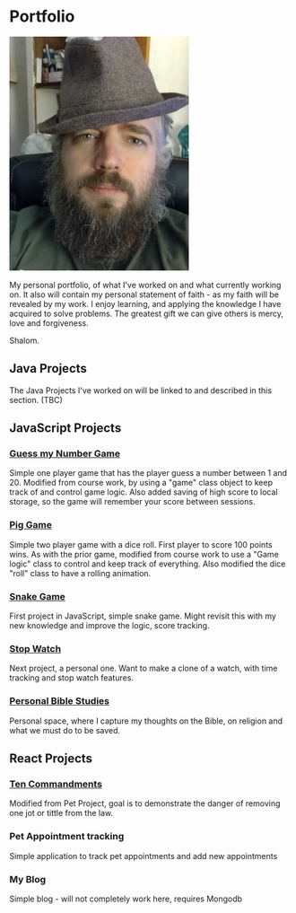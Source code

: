 # Portfolio
![Morris Buel](profile.jpg) 

My personal portfolio, of what I've worked on and what currently working on. It also will contain my personal statement of faith - as my faith will be revealed by my work. I enjoy learning, and applying the knowledge I have acquired to solve problems. The greatest gift we can give others is mercy, love and forgiveness.

Shalom.

## Java Projects

The Java Projects I've worked on will be linked to and described in this section. (TBC)

## JavaScript Projects

### [Guess my Number Game](./JavaScript/guess-my-number/index.html)

Simple one player game that has the player guess a number between 1 and 20. Modified from course work, by using a "game" class object to keep track of and control game logic. Also added saving of high score to local storage, so the game will remember your score between sessions.

### [Pig Game](./JavaScript/pig-game/index.html)

Simple two player game with a dice roll. First player to score 100 points wins. As with the prior game, modified from course work to use a "Game logic" class to control and keep track of everything. Also modified the dice "roll" class to have a rolling animation.

### [Snake Game](./JavaScript/snake-game/index.html)

First project in JavaScript, simple snake game. Might revisit this with my new knowledge and improve the logic, score tracking.

### [Stop Watch](./JavaScript/stopwatch/index.html)

Next project, a personal one. Want to make a clone of a watch, with time tracking and stop watch features.

### [Personal Bible Studies](https://mbuel.github.io/BibleStudy/)

Personal space, where I capture my thoughts on the Bible, on religion and what we must do to be saved. 

## React Projects

### [Ten Commandments](./JavaScript/React/ten-commandments)

Modified from Pet Project, goal is to demonstrate the danger of removing one jot or tittle from the law.

### Pet Appointment tracking

Simple application to track pet appointments and add new appointments

### My Blog

Simple blog - will not completely work here, requires Mongodb